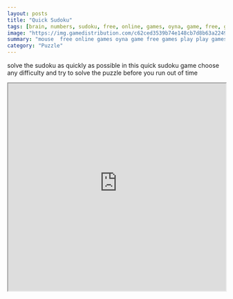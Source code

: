 ```yaml
---
layout: posts
title: "Quick Sudoku"
tags: [brain, numbers, sudoku, free, online, games, oyna, game, free, games, play, play, games]
image: "https://img.gamedistribution.com/c62ced3539b74e148cb7d8b63a224942.jpg"
summary: "mouse  free online games oyna game free games play play games"
category: "Puzzle"
---
```


solve the sudoku as quickly as possible in this quick sudoku game choose any difficulty and try to solve the puzzle before you run out of time

<iframe width="100%" height="480px;" src="https://html5.gamedistribution.com/c62ced3539b74e148cb7d8b63a224942/"></iframe>